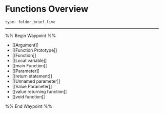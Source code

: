 # Functions Overview
 
```ccard
type: folder_brief_live
```
 
---

%% Begin Waypoint %%
- [[Argument]]
- [[Function Prototype]]
- [[Function]]
- [[Local variable]]
- [[main Function]]
- [[Parameter]]
- [[return statement]]
- [[Unnamed parameter]]
- [[Value Parameter]]
- [[value returning function]]
- [[void function]]

%% End Waypoint %%